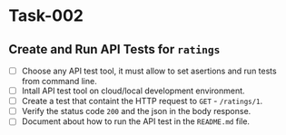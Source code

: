 # Task-002
## Create and Run API Tests for `ratings`
- [ ] Choose any API test tool, it must allow to set asertions and run tests from command line.
- [ ] Intall API test tool on cloud/local development environment.
- [ ] Create a test that containt the HTTP request to `GET` - `/ratings/1`.
- [ ] Verify the status code `200` and the json in the body response.
- [ ] Document about how to run the API test in the `README.md` file.
